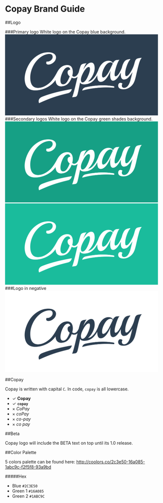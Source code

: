 Copay Brand Guide
=================

##Logo

###Primary logo
White logo on the Copay blue background.
![BitPay Logo](copay-logo-full.png)
###Secondary logos
White logo on the Copay green shades background.
![BitPay Logo](copay-logo-full-sec1.png)
![BitPay Logo](copay-logo-full-sec2.png)
###Logo in negative
![BitPay Logo in negative](copay-logo-full-negative.png)

##Copay

Copay is written with capital `C`. In code, `copay` is all lowercase.

- ✓ **Copay**
- ✓ **`copay`**
- × *CoPay*
- × *coPay*
- × *co-pay*
- × *co pay*

##Beta

Copay logo will include the BETA text on top until its 1.0 release.

##Color Palette

5 colors palette can be found here: http://coolors.co/2c3e50-16a085-1abc9c-f2f5f8-93a9bd

#####Hex
- Blue `#2C3E50`
- Green 1 `#16A085`
- Green 2 `#1ABC9C`
